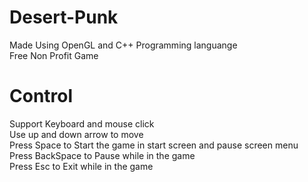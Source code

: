 # Desert-Punk
Made Using OpenGL and C++ Programming languange<br />
Free Non Profit Game

# Control
Support Keyboard and mouse click<br />
Use up and down arrow to move<br />
Press Space to Start the game in start screen and pause screen menu<br />
Press BackSpace to Pause while in the game<br />
Press Esc to Exit while in the game
